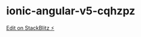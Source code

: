 # ionic-angular-v5-cqhzpz

[Edit on StackBlitz ⚡️](https://stackblitz.com/edit/ionic-angular-v5-cqhzpz)